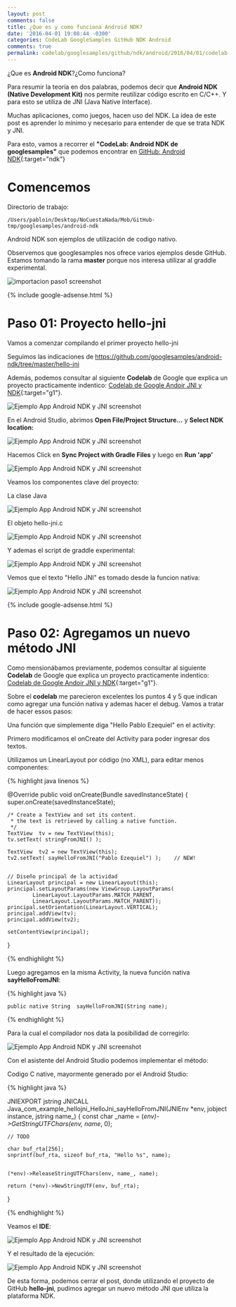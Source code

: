 ```yaml
---
layout: post
comments: false
title: ¿Que es y como funciona Android NDK?
date: '2016-04-01 19:08:44 -0300'
categories: CodeLab GoogleSamples GitHub NDK Android
comments: true
permalink: codelab/googlesamples/github/ndk/android/2016/04/01/codelab-android-ndk.html
---
```


¿Que es **Android NDK**?¿Como funciona?

Para resumir la teoría en dos palabras, podemos decir que **Android NDK (Native Development Kit)** nos permite reutilizar código escrito en C/C++. Y para esto se utiliza de JNI (Java Native Interface).

Muchas aplicaciones, como juegos, hacen uso del NDK. La idea de este post es aprender lo mínimo y necesario para entender de que se trata NDK y JNI.

Para esto, vamos a recorrer el **"CodeLab: Android NDK de googlesamples"** que podemos encontrar en [GitHub: Android NDK][github-android-ndk]{:target="ndk"}

# Comencemos

Directorio de trabajo:

```
/Users/pabloin/Desktop/NoCuestaNada/Mob/GitHub-tmp/googlesamples/android-ndk
```

Android NDK son ejemplos de utilización de codigo nativo.

Observemos que googlesamples nos ofrece varios ejemplos desde GitHub. Estamos tomando la rama **master** porque nos interesa utilizar al graddle experimental.

![importacion paso1 screenshot](/assets/post_005_googlesamples_android_ndk.png)

{% include google-adsense.html %}<br>

# Paso 01: Proyecto hello-jni

Vamos a comenzar compilando el primer proyecto hello-jni

Seguimos las indicaciones de <https://github.com/googlesamples/android-ndk/tree/master/hello-jni>

Además, podemos consultar al siguiente **Codelab** de Google que explica un proyecto practicamente indentico: [Codelab de Google Andoir JNI y NDK][google-codelab-link1]{:target="g1"}.

![Ejemplo App Android NDK y JNI screenshot](/assets/post_005_img2.png)

En el Android Studio, abrimos **Open File/Project Structure...** y **Select NDK location:**

![Ejemplo App Android NDK y JNI screenshot](/assets/post_005_img3.png)

Hacemos Click en **Sync Project with Gradle Files** y luego en **Run 'app'**

![Ejemplo App Android NDK y JNI screenshot](/assets/post_005_img4.png)

Veamos los componentes clave del proyecto:

La clase Java

![Ejemplo App Android NDK y JNI screenshot](/assets/post_005_img5.png)

El objeto hello-jni.c

![Ejemplo App Android NDK y JNI screenshot](/assets/post_005_img6.png)

Y ademas el script de graddle experimental:

![Ejemplo App Android NDK y JNI screenshot](/assets/post_005_img7.png)

Vemos que el texto "Hello JNI" es tomado desde la funcion nativa:

![Ejemplo App Android NDK y JNI screenshot](/assets/post_005_img8.png)

{% include google-adsense.html %}<br>

# Paso 02: Agregamos un nuevo método JNI

Como mensionábamos previamente, podemos consultar al siguiente **Codelab** de Google que explica un proyecto practicamente indentico: [Codelab de Google Andoir JNI y NDK][google-codelab-link1]{:target="g1"}.

Sobre el **codelab** me parecieron excelentes los puntos 4 y 5 que indican como agregar una función nativa y ademas hacer el debug. Vamos a tratar de hacer essos pasos:

Una función que simplemente diga "Hello Pablo Ezequiel" en el activity:

Primero modificamos el onCreate del Activity para poder ingresar dos textos.

Utilizamos un LinearLayout por código (no XML), para editar menos componentes:

{% highlight java linenos %}

@Override public void onCreate(Bundle savedInstanceState) { super.onCreate(savedInstanceState);

```
/* Create a TextView and set its content.
 * the text is retrieved by calling a native function.
 */
TextView  tv = new TextView(this);
tv.setText( stringFromJNI() );

TextView  tv2 = new TextView(this);
tv2.setText( sayHelloFromJNI("Pablo Ezequiel") );    // NEW!


// Diseño principal de la actividad
LinearLayout principal = new LinearLayout(this);
principal.setLayoutParams(new ViewGroup.LayoutParams(
        LinearLayout.LayoutParams.MATCH_PARENT,
        LinearLayout.LayoutParams.MATCH_PARENT));
principal.setOrientation(LinearLayout.VERTICAL);
principal.addView(tv);
principal.addView(tv2);

setContentView(principal);
```

}

{% endhighlight %}

Luego agregamos en la misma Activity, la nueva función nativa **sayHelloFromJNI**:

{% highlight java %}

```
public native String  sayHelloFromJNI(String name);
```

{% endhighlight %}

Para la cual el compilador nos data la posibilidad de corregirlo:

![Ejemplo App Android NDK y JNI screenshot](/assets/post_005_img9.png)

Con el asistente del Android Studio podemos implementar el método:

Codigo C native, mayormente generado por el Android Studio:

{% highlight java %}

JNIEXPORT jstring JNICALL Java_com_example_hellojni_HelloJni_sayHelloFromJNI(JNIEnv *env, jobject instance, jstring name_) { const char _name = (_env)->GetStringUTFChars(env, name_, 0);

```
// TODO

char buf_rta[256];
snprintf(buf_rta, sizeof buf_rta, "Hello %s", name);


(*env)->ReleaseStringUTFChars(env, name_, name);

return (*env)->NewStringUTF(env, buf_rta);
```

}

{% endhighlight %}

Veamos el **IDE**:

![Ejemplo App Android NDK y JNI screenshot](/assets/post_005_img10.png)

Y el resultado de la ejecución:

![Ejemplo App Android NDK y JNI screenshot](/assets/post_005_img11.png)

De esta forma, podemos cerrar el post, donde utilizando el proyecto de GitHub **hello-jni**, pudimos agregar un nuevo método JNI que utiliza la plataforma NDK.

[github-android-ndk]: https://github.com/googlesamples/android-ndk
[google-codelab-link1]: https://codelabs.developers.google.com/codelabs/android-studio-jni/index.html
